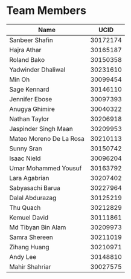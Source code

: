 # Team Members

| Name                | UCID       |
|---------------------|------------|
| Sanbeer Shafin       | 30172174   |
| Hajra Athar    | 30165187   |
| Roland Bako        | 30150358   |
| Yadwinder Dhaliwal       | 30231610    |
| Min Oh       | 30099454  |
| Sage Kennard       | 30146110  |
| Jennifer Ebose      | 30097393   |
| Anugya Ghimire       | 30040322  |
| Nathan Taylor | 30206918  |
| Jaspinder Singh Maan          | 30209953  |
| Mateo Moreno De La Rosa      | 30210113  |
| Sunny Sran       | 30150742  |
| Isaac Nield    | 30096204  |
| Umar Mohammed Yousuf     | 30163792  |
| Lara Agabrian       | 30207402  |
| Sabyasachi Barua       | 30227964    |
| Dalal Abdurazag      | 30125219  |
| Thu Quach         | 30212829  |
| Kemuel David      | 30111861  |
|Md Tibyan Bin Alam | 30209973|
|Samra Shereen|30211019 |
|Zihang Huang | 30210971|
|Andy Lee | 30148810|
| Mahir Shahriar|30027575 |
